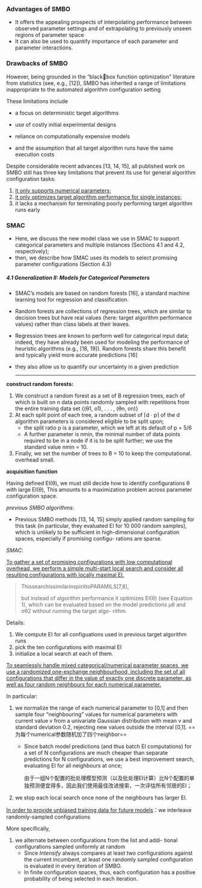### Advantages of SMBO

- It offers the appealing prospects of interpolating performance between observed parameter settings and of extrapolating to previously unseen regions of parameter space
- It can also be used to quantify importance of each parameter and parameter interactions.



### Drawbacks of SMBO

However, being grounded in the “blackbox function optimization” literature from statistics (see, e.g., [12]), SMBO has inherited a range of limitations inappropriate to the automated algorithm configuration setting

These limitations include 

- a focus on deterministic target algorithms

- use of costly initial experimental designs

- reliance on computationally expensive models

- and the assumption that all target algorithm runs have the same execution costs

Despite considerable recent advances [13, 14, 15], all published work on SMBO still has three key limitations that prevent its use for general algorithm configuration tasks: 

1. <u>it only supports numerical parameters;</u> 
2. <u>it only optimizes target algorithm performance for single instances;</u>
3. it lacks a mechanism for terminating poorly performing target algorithm runs early





### SMAC

- Here, we discuss the new model class we use in SMAC to support categorical parameters and multiple instances (Sections 4.1 and 4.2, respectively);
-  then, we describe how SMAC uses its models to select promising parameter configurations (Section 4.3)

##### 4.1 Generalization II: Models for Categorical Parameters

- SMAC’s models are based on random forests [16], a standard machine learning tool for regression and classification. 

- Random forests are collections of regression trees, which are similar to decision trees but have real values (here: target algorithm performance values) rather than class labels at their leaves.

- Regression trees are known to perform well for categorical input data; indeed, they have already been used for modeling the performance of heuristic algorithms (e.g., [18, 19]). Random forests share this benefit and typically yield more accurate predictions [16]

- they also allow us to quantify our uncertainty in a given prediction

  ---

**construct random forests:**

1. We construct a random forest as a set of B regression trees, each of which is built on n data points randomly sampled with repetitions from the entire training data set {(θ1, o1), . . . , (θn, on)}
2. At each split point of each tree, a random subset of ⌈d · p⌉ of the d algorithm parameters is considered eligible to be split upon;
   - the split ratio p is a parameter, which we left at its default of p = 5/6
   -  A further parameter is nmin, the minimal number of data points required to be in a node if it is to be split further; we use the standard value nmin = 10. 
3. Finally, we set the number of trees to B = 10 to keep the computational. overhead small.



**acquisition function**

Having defined EI(θ), we must still decide how to identify configurations θ with large EI(θ), This amounts to a maximization problem across parameter configuration space.

*previous SMBO algorithms*:

- Previous SMBO methods [13, 14, 15] simply applied random sampling for this task (in particular, they evaluated EI for 10 000 random samples), which is unlikely to be sufficient in high-dimensional configuration spaces, especially if promising configu- rations are sparse.

*SMAC*:

<u>To gather a set of promising configurations with low computational overhead, we perform a simple multi-start local search and consider all resulting configurations with locally maximal EI.</u>

> ThissearchissimilarinspirittoPARAMILS[7,8],
>
> but instead of algorithm performance it optimizes EI(θ) (see Equation 1), which can be evaluated based on the model predictions μθ and σθ2 without running the target algo- rithm. 

Details:

1. We compute EI for all configuations used in previous target algorithm runs
2. pick the ten configurations with maximal EI 
3. initialize a local search at each of them.



<u>To seamlessly handle mixed categorical/numerical parameter spaces, we use a randomized one-exchange neighbourhood, including the set of all configurations that differ in the value of exactly one discrete parameter, as well as four random neighbours for each numerical parameter.</u>

In particular:

1. we normalize the range of each numerical parameter to [0,1] and then sample four “neighbouring” values for numerical parameters with current value v from a univariate Gaussian distribution with mean v and standard deviation 0.2, rejecting new values outside the interval [0,1]. ==为每个numerical参数随机加了四个neighbor==

   - Since batch model predictions (and thus batch EI computations) for a set of N configurations are much cheaper than separate predictions for N configurations, we use a best improvement search, evaluating EI for all neighbours at once; 

     由于一组N个配置的批处理模型预测（以及批处理EI计算）比N个配置的单独预测便宜得多，因此我们使用最佳改进搜索，一次评估所有邻居的EI；

2. we stop each local search once none of the neighbours has larger EI.



<u>In order to provide unbiased training data for future models</u>：we interleave randomly-sampled configurations

More specifically,

1. we alternate between configurations from the list and addi- tional configurations sampled uniformly at random
   - Since *Intensify* always compares at least two configurations against the current incumbent, at least one randomly sampled configuration is evaluated in every iteration of SMBO.
   - In finite configuration spaces, thus, each configuration has a positive probability of being selected in each iteration.




